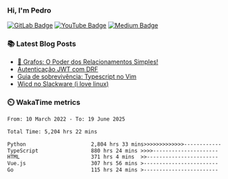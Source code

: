### Hi, I'm Pedro


[![GitLab Badge](https://img.shields.io/badge/-peidrao-504945?style=flat-square&logo=Gitlab&logoColor=ebdbb2&link=https://gitlab.com/peidrao)](https://gitlab.com/peidrao)
[![YouTube Badge](https://img.shields.io/badge/-PedroFonseca-d65d0e?style=flat-square&logo=youtube&logoColor=fbf1c7&link=https://www.youtube.com/c/PedroFonseca)](https://www.youtube.com/channel/UCNwiRpXEAIvKDQiGVRuHkcw)
[![Medium Badge](https://img.shields.io/badge/-@peidrao-98971a?style=flat-square&logo=Medium&logoColor=fbf1c7&link=https://medium.com/@peidrao/)](https://medium.com/@peidrao)

### :books: Latest Blog Posts

- [🧠 Grafos: O Poder dos Relacionamentos Simples!](https://medium.com/@peidrao/grafos-o-poder-dos-relacionamentos-simples-8714e09ae40c)
- [Autenticação JWT com DRF](https://medium.com/@peidrao/autentica%C3%A7%C3%A3o-jwt-com-drf-295543744f63)
- [Guia de sobrevivência: Typescript no Vim](https://medium.com/@peidrao/guia-de-sobreviv%C3%AAncia-typescript-no-vim-81d514b9abaf)
- [Wicd no Slackware (i love linux)](https://www.vivaolinux.com.br/dica/Wicd-no-Slackware/)

### :timer_clock: WakaTime metrics

<!--START_SECTION:waka-->

```txt
From: 10 March 2022 - To: 19 June 2025

Total Time: 5,204 hrs 22 mins

Python                     2,804 hrs 33 mins>>>>>>>>>>>>>------------   53.89 %
TypeScript                 880 hrs 24 mins >>>>---------------------   16.92 %
HTML                       371 hrs 4 mins  >>-----------------------   07.13 %
Vue.js                     307 hrs 56 mins >------------------------   05.92 %
Go                         115 hrs 24 mins >------------------------   02.22 %
```

<!--END_SECTION:waka-->
